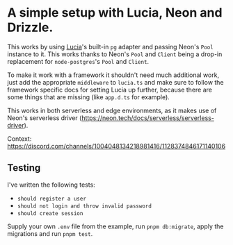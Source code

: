 # A simple setup with Lucia, Neon and Drizzle.

This works by using [Lucia](https://github.com/pilcrowonpaper/lucia)'s built-in `pg` adapter and passing Neon's `Pool` instance to it. This works thanks to Neon's `Pool` and `Client` being a drop-in replacement for `node-postgres`'s `Pool` and `Client`.

To make it work with a framework it shouldn't need much additional work, just add the appropriate `middleware` to `lucia.ts` and make sure to follow the framework specific docs for setting Lucia up further, because there are some things that are missing (like `app.d.ts` for example).

This works in both serverless and edge environments, as it makes use of Neon's serverless driver (https://neon.tech/docs/serverless/serverless-driver).

Context: https://discord.com/channels/1004048134218981416/1128374846171140106

## Testing

I've written the following tests:

- `should register a user`
- `should not login and throw invalid password`
- `should create session`

Supply your own `.env` file from the example, run `pnpm db:migrate`, apply the migrations and run `pnpm test`.
